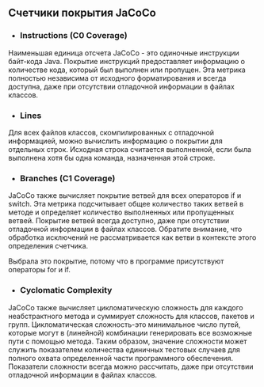 ## Счетчики покрытия JaCoCo
* ### Instructions (C0 Coverage)
Наименьшая единица отсчета JaCoCo - это одиночные инструкции байт-кода Java. Покрытие инструкций предоставляет информацию о количестве кода, который был выполнен или пропущен. Эта метрика полностью независима от исходного форматирования и всегда доступна, даже при отсутствии отладочной информации в файлах классов.
* ### Lines
Для всех файлов классов, скомпилированных с отладочной информацией, можно вычислить информацию о покрытии для отдельных строк. Исходная строка считается выполненной, если была выполнена хотя бы одна команда, назначенная этой строке.
* ### Branches (C1 Coverage)
JaCoCo также вычисляет покрытие ветвей для всех операторов if и switch. Эта метрика подсчитывает общее количество таких ветвей в методе и определяет количество выполненных или пропущенных ветвей. Покрытие ветвей всегда доступно, даже при отсутствии отладочной информации в файлах классов. Обратите внимание, что обработка исключений не рассматривается как ветви в контексте этого определения счетчика.

Выбрала это покрытие, потому что в программе присутствуют операторы for и if.

* ### Cyclomatic Complexity
JaCoCo также вычисляет цикломатическую сложность для каждого неабстрактного метода и суммирует сложность для классов, пакетов и групп. Цикломатическая сложность-это минимальное число путей, которые могут в (линейной) комбинации генерировать все возможные пути с помощью метода. Таким образом, значение сложности может служить показателем количества единичных тестовых случаев для полного охвата определенной части программного обеспечения. Показатели сложности всегда можно рассчитать, даже при отсутствии отладочной информации в файлах классов.
